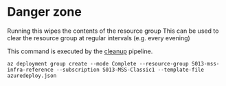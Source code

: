 # Danger zone

Running this wipes the contents of the resource group
This can be used to clear the resource group at regular intervals (e.g. every evening)

This command is executed by the [cleanup](https://github.com/equinor/mss-infra-reference-classic/blob/master/.github/workflows/cleanup.yml) pipeline.


```az deployment group create --mode Complete --resource-group S013-mss-infra-reference --subscription S013-MSS-Classic1 --template-file azuredeploy.json```
